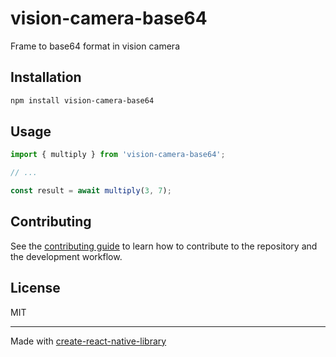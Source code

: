 # vision-camera-base64

Frame to base64 format in vision camera

## Installation

```sh
npm install vision-camera-base64
```

## Usage

```js
import { multiply } from 'vision-camera-base64';

// ...

const result = await multiply(3, 7);
```

## Contributing

See the [contributing guide](CONTRIBUTING.md) to learn how to contribute to the repository and the development workflow.

## License

MIT

---

Made with [create-react-native-library](https://github.com/callstack/react-native-builder-bob)
